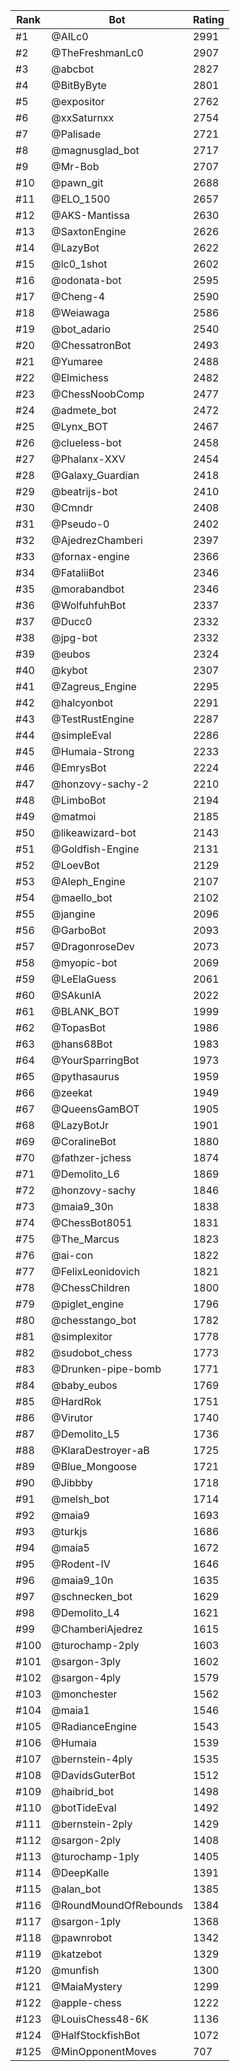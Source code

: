 Rank|Bot|Rating
---|---|---
#1|@AILc0|2991
#2|@TheFreshmanLc0|2907
#3|@abcbot|2827
#4|@BitByByte|2801
#5|@expositor|2762
#6|@xxSaturnxx|2754
#7|@Palisade|2721
#8|@magnusglad_bot|2717
#9|@Mr-Bob|2707
#10|@pawn_git|2688
#11|@ELO_1500|2657
#12|@AKS-Mantissa|2630
#13|@SaxtonEngine|2626
#14|@LazyBot|2622
#15|@lc0_1shot|2602
#16|@odonata-bot|2595
#17|@Cheng-4|2590
#18|@Weiawaga|2586
#19|@bot_adario|2540
#20|@ChessatronBot|2493
#21|@Yumaree|2488
#22|@Elmichess|2482
#23|@ChessNoobComp|2477
#24|@admete_bot|2472
#25|@Lynx_BOT|2467
#26|@clueless-bot|2458
#27|@Phalanx-XXV|2454
#28|@Galaxy_Guardian|2418
#29|@beatrijs-bot|2410
#30|@Cmndr|2408
#31|@Pseudo-0|2402
#32|@AjedrezChamberi|2397
#33|@fornax-engine|2366
#34|@FataliiBot|2346
#35|@morabandbot|2346
#36|@WolfuhfuhBot|2337
#37|@Ducc0|2332
#38|@jpg-bot|2332
#39|@eubos|2324
#40|@kybot|2307
#41|@Zagreus_Engine|2295
#42|@halcyonbot|2291
#43|@TestRustEngine|2287
#44|@simpleEval|2286
#45|@Humaia-Strong|2233
#46|@EmrysBot|2224
#47|@honzovy-sachy-2|2210
#48|@LimboBot|2194
#49|@matmoi|2185
#50|@likeawizard-bot|2143
#51|@Goldfish-Engine|2131
#52|@LoevBot|2129
#53|@Aleph_Engine|2107
#54|@maello_bot|2102
#55|@jangine|2096
#56|@GarboBot|2093
#57|@DragonroseDev|2073
#58|@myopic-bot|2069
#59|@LeElaGuess|2061
#60|@SAkunIA|2022
#61|@BLANK_BOT|1999
#62|@TopasBot|1986
#63|@hans68Bot|1983
#64|@YourSparringBot|1973
#65|@pythasaurus|1959
#66|@zeekat|1949
#67|@QueensGamBOT|1905
#68|@LazyBotJr|1901
#69|@CoralineBot|1880
#70|@fathzer-jchess|1874
#71|@Demolito_L6|1869
#72|@honzovy-sachy|1846
#73|@maia9_30n|1838
#74|@ChessBot8051|1831
#75|@The_Marcus|1823
#76|@ai-con|1822
#77|@FelixLeonidovich|1821
#78|@ChessChildren|1800
#79|@piglet_engine|1796
#80|@chesstango_bot|1782
#81|@simplexitor|1778
#82|@sudobot_chess|1773
#83|@Drunken-pipe-bomb|1771
#84|@baby_eubos|1769
#85|@HardRok|1751
#86|@Virutor|1740
#87|@Demolito_L5|1736
#88|@KlaraDestroyer-aB|1725
#89|@Blue_Mongoose|1721
#90|@Jibbby|1718
#91|@melsh_bot|1714
#92|@maia9|1693
#93|@turkjs|1686
#94|@maia5|1672
#95|@Rodent-IV|1646
#96|@maia9_10n|1635
#97|@schnecken_bot|1629
#98|@Demolito_L4|1621
#99|@ChamberiAjedrez|1615
#100|@turochamp-2ply|1603
#101|@sargon-3ply|1602
#102|@sargon-4ply|1579
#103|@monchester|1562
#104|@maia1|1546
#105|@RadianceEngine|1543
#106|@Humaia|1539
#107|@bernstein-4ply|1535
#108|@DavidsGuterBot|1512
#109|@haibrid_bot|1498
#110|@botTideEval|1492
#111|@bernstein-2ply|1429
#112|@sargon-2ply|1408
#113|@turochamp-1ply|1405
#114|@DeepKalle|1391
#115|@alan_bot|1385
#116|@RoundMoundOfRebounds|1384
#117|@sargon-1ply|1368
#118|@pawnrobot|1342
#119|@katzebot|1329
#120|@munfish|1300
#121|@MaiaMystery|1299
#122|@apple-chess|1222
#123|@LouisChess48-6K|1136
#124|@HalfStockfishBot|1072
#125|@MinOpponentMoves|707
